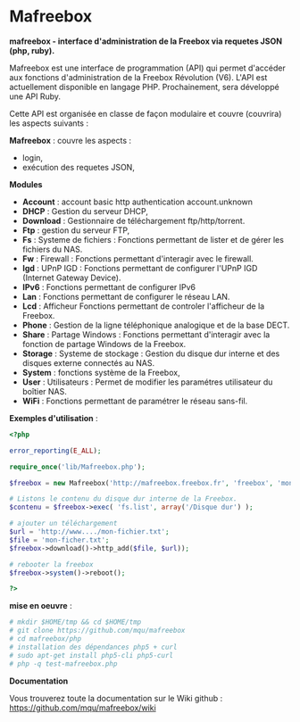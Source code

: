 Mafreebox
=========

**mafreebox - interface d'administration de la Freebox via requetes JSON (php, ruby).**

Mafreebox est une interface de programmation (API) qui permet d'accéder aux fonctions d'administration de la Freebox Révolution (V6).
L'API est actuellement disponible en langage PHP. Prochainement, sera développé une API Ruby.

Cette API est organisée en classe de façon modulaire et couvre (couvrira) les aspects suivants :

**Mafreebox** : couvre les aspects :
- login,
- exécution des requetes JSON,

**Modules**
- **Account** : account basic http authentication account.unknown
- **DHCP** : Gestion du serveur DHCP,
- **Download** : Gestionnaire de téléchargement ftp/http/torrent.
- **Ftp** : gestion du serveur FTP,
- **Fs** : Systeme de fichiers : Fonctions permettant de lister et de gérer les fichiers du NAS.
- **Fw** : Firewall : Fonctions permettant d'interagir avec le firewall.
- **Igd** : UPnP IGD : Fonctions permettant de configurer l'UPnP IGD (Internet Gateway Device).
- **IPv6** : Fonctions permettant de configurer IPv6
- **Lan** : Fonctions permettant de configurer le réseau LAN.
- **Lcd** : Afficheur Fonctions permettant de controler l'afficheur de la Freebox.
- **Phone** : Gestion de la ligne téléphonique analogique et de la base DECT.
- **Share** : Partage Windows : Fonctions permettant d'interagir avec la fonction de partage Windows de la Freebox.
- **Storage** : Systeme de stockage : Gestion du disque dur interne et des disques externe connectés au NAS.
- **System** : fonctions système de la Freebox,
- **User** : Utilisateurs : Permet de modifier les paramétres utilisateur du boîtier NAS.
- **WiFi** : Fonctions permettant de paramétrer le réseau sans-fil.


**Exemples d'utilisation** :
```php
<?php

error_reporting(E_ALL);

require_once('lib/Mafreebox.php');

$freebox = new Mafreebox('http://mafreebox.freebox.fr', 'freebox', 'mon.mdp');

# Listons le contenu du disque dur interne de la Freebox.
$contenu = $freebox->exec( 'fs.list', array('/Disque dur') );

# ajouter un téléchargement
$url = 'http://www..../mon-fichier.txt';
$file = 'mon-ficher.txt';
$freebox->download()->http_add($file, $url));

# rebooter la freebox
$freebox->system()->reboot();

?>
```
**mise en oeuvre** :

```bash
# mkdir $HOME/tmp && cd $HOME/tmp
# git clone https://github.com/mqu/mafreebox
# cd mafreebox/php
# installation des dépendances php5 + curl
# sudo apt-get install php5-cli php5-curl
# php -q test-mafreebox.php
```
**Documentation**

Vous trouverez toute la documentation sur le Wiki github : <https://github.com/mqu/mafreebox/wiki>
